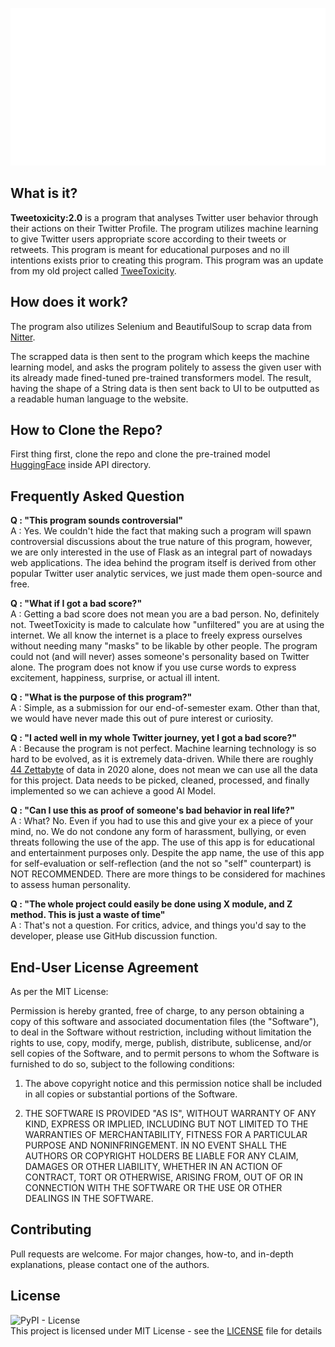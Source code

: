



<img src="https://github.com/Neek0tine/Tweetoxicity/blob/main/assets/toxicitytweet.png" alt="TweeToxicity" width="800"/><br>


## What is it?
**Tweetoxicity:2.0** is a program that analyses Twitter user behavior through their actions on their Twitter Profile. The program utilizes machine learning to give Twitter users appropriate score according to their tweets or retweets. This program is meant for educational purposes and no ill intentions exists prior to creating this program. This program was an update from my old project called [TweeToxicity](https://github.com/Neek0tine/Tweetoxicity). 

## How does it work?
The program also utilizes Selenium and BeautifulSoup to scrap data from [Nitter](https://nitter.net).

The scrapped data is then sent to the program which keeps the machine learning model, and asks the program politely to assess the given user with its already made fined-tuned pre-trained transformers model. The result, having the shape of a String data is then sent back to UI to be outputted as a readable human language to the website. 

## How to Clone the Repo?
First thing first, clone the repo and clone the pre-trained model [HuggingFace](https://huggingface.co/w11wo/indonesian-roberta-base-sentiment-classifier) inside API directory.

## Frequently Asked Question
**Q : "This program sounds controversial"**<br>
A : Yes. We couldn't hide the fact that making such a program will spawn controversial discussions about the true nature of this program, however, we are only interested in the use of Flask as an integral part of nowadays web applications. The idea behind the program itself is derived from other popular Twitter user analytic services, we just made them open-source and free.

**Q : "What if I got a bad score?"**<br>
A : Getting a bad score does not mean you are a bad person. No, definitely not. TweetToxicity is made to calculate how "unfiltered" you are at using the internet. We all know the internet is a place to freely express ourselves without needing many "masks" to be likable by other people. The program could not (and will never) asses someone's personality based on Twitter alone. The program does not know if you use curse words to express excitement, happiness, surprise, or actual ill intent. 

**Q : "What is the purpose of this program?"**<br>
A : Simple, as a submission for our end-of-semester exam. Other than that, we would have never made this out of pure interest or curiosity.

**Q : "I acted well in my whole Twitter journey, yet I got a bad score?"**<br>
A : Because the program is not perfect. Machine learning technology is so hard to be evolved, as it is extremely data-driven. While there are roughly [44 Zettabyte](https://seedscientific.com/how-much-data-is-created-every-day/#:~:text=There%20are%20approximately%2044%20zettabytes%20of%20data%20in%20the%20world%20in%202020.) of data in 2020 alone, does not mean we can use all the data for this project. Data needs to be picked, cleaned, processed, and finally implemented so we can achieve a good AI Model. 

**Q : "Can I use this as proof of someone's bad behavior in real life?"**<br>
A : What? No. Even if you had to use this and give your ex a piece of your mind, no. We do not condone any form of harassment, bullying, or even threats following the use of the app. The use of this app is for educational and entertainment purposes only. Despite the app name, the use of this app for self-evaluation or self-reflection (and the not so "self" counterpart) is NOT RECOMMENDED. There are more things to be considered for machines to assess human personality. 

**Q : "The whole project could easily be done using X module, and Z method. This is just a waste of time"**<br>
A : That's not a question. For critics, advice, and things you'd say to the developer, please use GitHub discussion function.




## End-User License Agreement
As per the MIT License:

Permission is hereby granted, free of charge, to any person obtaining a copy of this software and associated documentation files (the "Software"), to deal in the Software without restriction, including without limitation the rights to use, copy, modify, merge, publish, distribute, sublicense, and/or sell copies of the Software, and to permit persons to whom the Software is furnished to do so, subject to the following conditions:
1. The above copyright notice and this permission notice shall be included in all copies or substantial portions of the Software.

2. THE SOFTWARE IS PROVIDED "AS IS", WITHOUT WARRANTY OF ANY KIND, EXPRESS OR IMPLIED, INCLUDING BUT NOT LIMITED TO THE WARRANTIES OF MERCHANTABILITY, FITNESS FOR A PARTICULAR PURPOSE AND NONINFRINGEMENT. IN NO EVENT SHALL THE AUTHORS OR COPYRIGHT HOLDERS BE LIABLE FOR ANY CLAIM, DAMAGES OR OTHER LIABILITY, WHETHER IN AN ACTION OF CONTRACT, TORT OR OTHERWISE, ARISING FROM, OUT OF OR IN CONNECTION WITH THE SOFTWARE OR THE USE OR OTHER DEALINGS IN THE SOFTWARE.



## Contributing

Pull requests are welcome. For major changes, how-to, and in-depth explanations, please contact one of the authors.
## License
![PyPI - License](https://img.shields.io/pypi/l/PyCl)
<br>
This project is licensed under MIT License - see the [LICENSE](https://github.com/Neek0tine/Tweetoxicity/blob/main/LICENSE) file for details

